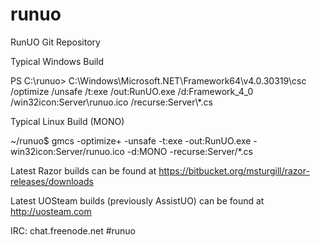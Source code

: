 runuo
=====

RunUO Git Repository

Typical Windows Build

PS C:\runuo> C:\Windows\Microsoft.NET\Framework64\v4.0.30319\csc /optimize /unsafe /t:exe /out:RunUO.exe /d:Framework_4_0 /win32icon:Server\runuo.ico /recurse:Server\\*.cs


Typical Linux Build (MONO)

~/runuo$ gmcs -optimize+ -unsafe -t:exe -out:RunUO.exe -win32icon:Server/runuo.ico -d:MONO -recurse:Server/*.cs


Latest Razor builds can be found at https://bitbucket.org/msturgill/razor-releases/downloads

Latest UOSteam builds (previously AssistUO) can be found at http://uosteam.com

IRC: chat.freenode.net #runuo